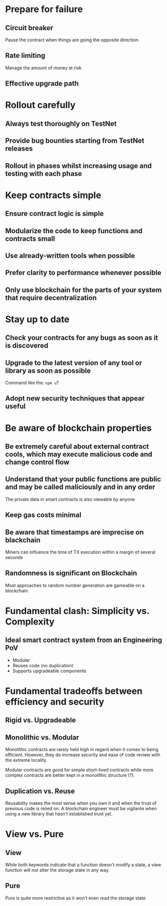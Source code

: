 # Prepare for failure
## Circuit breaker
Pause the contract when things are going the opposite direction.
## Rate limiting
Manage the amount of money at risk
## Effective upgrade path

# Rollout carefully
## Always test thoroughly on TestNet
## Provide bug bounties starting from TestNet releases
## Rollout in phases whilst increasing usage and testing with each phase

# Keep contracts simple
## Ensure contract logic is simple
## Modularize the code to keep functions and contracts small
## Use already-written tools when possible
## Prefer clarity to performance whenever possible
## Only use blockchain for the parts of your system that require decentralization

# Stay up to date
## Check your contracts for any bugs as soon as it is discovered
## Upgrade to the latest version of any tool or library as soon as possible
Command like the: `npm u`?
## Adopt new security techniques that appear useful

# Be aware of blockchain properties
## Be extremely careful about external contract cools, which may execute malicious code and change control flow
## Understand that your public functions are public and may be called maliciously and in any order
The private data in smart contracts is also viewable by anyone
## Keep gas costs minimal
## Be aware that timestamps are imprecise on blackchain
Miners can influence the time of TX execution within a margin of several seconds
## Randomness is significant on Blockchain
Most approaches to random number generation are gameable on a blockchain.

# Fundamental clash: Simplicity vs. Complexity
## Ideal smart contract system from an Engineering PoV
- Modular
- Reuses code (no duplication)
- Supports upgradeable components

# Fundamental tradeoffs between efficiency and security
## Rigid vs. Upgradeable
## Monolithic vs. Modular
Monolithic contracts are rarely held high in regard when it comes to being efficient. However, they do increase security and ease of code review with the extreme 
locality. 

Modular contracts are good for simple short-lived contracts while more complex contracts are better kept in a monolithic structure (?). 


## Duplication vs. Reuse
Reusability makes the most sense when you own it and when the trust of previous code is relied on. A blockchain engineer must be vigilante when using a new library that hasn't established trust yet. 


# View vs. Pure
## View
While both keywords indicate that a function doesn't modify a state, a view function will not alter the storage state in any way.
## Pure
Pure is quite more restrictive as it won't even read the storage state